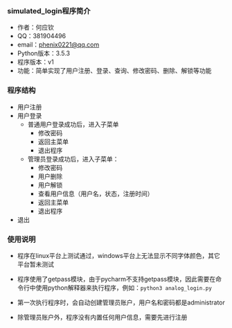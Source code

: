 ### simulated_login程序简介

- 作者：何应钦
- QQ：381904496
- email：phenix0221@qq.com
- Python版本：3.5.3
- 程序版本：v1
- 功能：简单实现了用户注册、登录、查询、修改密码、删除、解锁等功能

### 程序结构

- 用户注册
- 用户登录
  - 普通用户登录成功后，进入子菜单
    - 修改密码
    - 返回主菜单
    - 退出程序
  - 管理员登录成功后，进入子菜单：
    - 修改密码
    - 用户删除
    - 用户解锁
    - 查看用户信息（用户名，状态，注册时间）
    - 返回主菜单
    - 退出程序
- 退出

### 使用说明

- 程序在linux平台上测试通过，windows平台上无法显示不同字体颜色，其它平台暂未测试


- 程序使用了getpass模块，由于pycharm不支持getpass模块，因此需要在命令行中使用python解释器来执行程序，例如：`python3 analog_login.py`
- 第一次执行程序时，会自动创建管理员账户，用户名和密码都是administrator
- 除管理员账户外，程序没有内置任何用户信息，需要先进行注册
